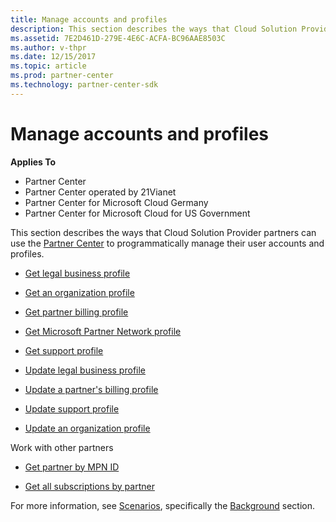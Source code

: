 ```yaml
---
title: Manage accounts and profiles
description: This section describes the ways that Cloud Solution Provider partners can use the Partner Center to programmatically manage their user accounts and profiles.
ms.assetid: 7E2D461D-279E-4E6C-ACFA-BC96AAE8503C
ms.author: v-thpr
ms.date: 12/15/2017
ms.topic: article
ms.prod: partner-center
ms.technology: partner-center-sdk
---
```


# Manage accounts and profiles


**Applies To**

-   Partner Center
-   Partner Center operated by 21Vianet
-   Partner Center for Microsoft Cloud Germany
-   Partner Center for Microsoft Cloud for US Government

This section describes the ways that Cloud Solution Provider partners can use the [Partner Center](index.md) to programmatically manage their user accounts and profiles.

-   [Get legal business profile](get-legal-business-profile.md)

-   [Get an organization profile](get-an-organization-profile.md)

-   [Get partner billing profile](get-partner-billing-profile.md)

-   [Get Microsoft Partner Network profile](get-partner-network-profile.md)

-   [Get support profile](get-support-profile.md)

-   [Update legal business profile](update-legal-business-profile.md)

-   [Update a partner's billing profile](update-partner-billing-profile.md)

-   [Update support profile](update-support-profile.md)

-   [Update an organization profile](update-an-organization-profile.md)

Work with other partners

-   [Get partner by MPN ID](get-partner-by-mpn-id.md)

-   [Get all subscriptions by partner](get-all-subscriptions-by-partner.md)

For more information, see [Scenarios](scenarios.md), specifically the [Background](scenarios.md#background) section.

 

 




